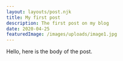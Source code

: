 ```yaml
---
layout: layouts/post.njk
title: My first post
description: The first post on my blog
date: 2020-04-25
featuredImage: /images/uploads/image1.jpg
---
```

Hello, here is the body of the post.